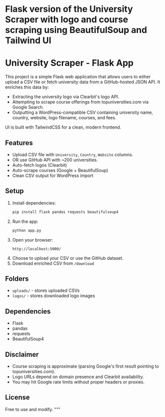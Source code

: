 # Flask version of the University Scraper with logo and course scraping using BeautifulSoup and Tailwind UI


University Scraper - Flask App
==============================

This project is a simple Flask web application that allows users to either upload a CSV file or fetch university data from a GitHub-hosted JSON API.
It enriches this data by:
- Extracting the university logo via Clearbit's logo API.
- Attempting to scrape course offerings from topuniversities.com via Google Search.
- Outputting a WordPress-compatible CSV containing university name, country, website, logo filename, courses, and fees.

UI is built with TailwindCSS for a clean, modern frontend.

Features
--------
- Upload CSV file with `University`, `Country`, `Website` columns.
- OR use GitHub API with ~200 universities.
- Auto-fetch logos (Clearbit)
- Auto-scrape courses (Google + BeautifulSoup)
- Clean CSV output for WordPress import

Setup
-----
1. Install dependencies:
    ```bash
    pip install flask pandas requests beautifulsoup4
    ```
2. Run the app:
    ```bash
    python app.py
    ```
3. Open your browser:
    ```
    http://localhost:5000/
    ```
4. Choose to upload your CSV or use the GitHub dataset.
5. Download enriched CSV from `/download`

Folders
-------
- `uploads/` - stores uploaded CSVs
- `logos/` - stores downloaded logo images

Dependencies
------------
- Flask
- pandas
- requests
- BeautifulSoup4

Disclaimer
----------
- Course scraping is approximate (parsing Google's first result pointing to topuniversities.com).
- Logo URLs depend on domain presence and Clearbit availability.
- You may hit Google rate limits without proper headers or proxies.

License
-------
Free to use and modify.
"""

